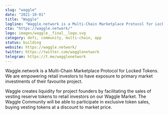 ```yaml
---
slug: "waggle"
date: "2021-10-01"
title: "Waggle"
logline: "Waggle.network is a Multi-Chain Marketplace Protocol for Locked Tokens. We are empowering retail investors to have exposure to primary market investments of their favourite project. Waggle creates liquidity for project founders by facilitating the sales of vesting reserve tokens to retail investors on our Waggle Market. The Waggle Community will be able to participate in exclusive token sales, buying vesting tokens at a discount to market price."
cta: "https://waggle.network/"
logo: images/waggle__final__logo.svg
category: defi, community, multi-chain, app
status: building
website: https://waggle.network/
twitter: https://twitter.com/wagglenetwork
telegram: https://t.me/wagglenetwork
---
```


Waggle.network is a Multi-Chain Marketplace Protocol for Locked Tokens. We are empowering retail investors to have exposure to primary market investments of their favourite project.

Waggle creates liquidity for project founders by facilitating the sales of vesting reserve tokens to retail investors on our Waggle Market. The Waggle Community will be able to participate in exclusive token sales, buying vesting tokens at a discount to market price.

